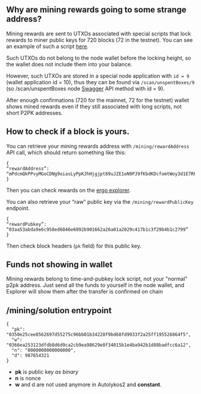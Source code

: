 ## Why are mining rewards going to some strange address?

Mining rewards are sent to UTXOs associated with special scripts that lock rewards to miner public keys for 720 blocks (72 in the testnet). You can see an example of such a script [here](https://explorer.ergoplatform.com/en/addresses/88dhgzEuTXaQ3tvkG8KeHesmXdvVomxHoHK5ExawGuxhs3nwBKkoQTxZogna6Dx9Jbu7KG2Wor22Uy73).

Such UTXOs do not belong to the node wallet before the locking height, so the wallet does not include them into your balance. 

However, such UTXOs are stored in a special node application with `id = 9` (wallet application id = 10), thus they can be found via `/scan/unspentBoxes/9` (so /scan/unspentBoxes node [Swagger](swagger.md) API method with id = 9).

After enough confirmations (720 for the mainnet, 72 for the testnet) wallet shows mined rewards even if they still associated with long scripts, not short P2PK addresses.

## How to check if a block is yours. 

You can retrieve your mining rewards address with `/mining/rewardAddress` API call, which should return something like this:

```
{
“rewardAddress”: “mPdcmQkPPvyMGoCDNg9oiasLyPpKJhHjgjpt89uJZE1oN9PJ9fKbdKDcfomtWoy3d1E7RFLTUbXbt1AS”
}
```

Then you can check rewards on the [ergo explorer](https://explorer.ergoplatform.com/). 

You can also retrieve your “raw” public key via the `/mining/rewardPublicKey` endpoint. 

```
{
“rewardPubkey”: “03aa53abda9e6c958ed6046e6092b901662a26a01a2029c417b1c3f29b4b1c2799”
}
```

Then check block headers (`pk` field) for this public key.

## Funds not showing in wallet 

Mining rewards belong to time-and-pubkey lock script, not your "normal" p2pk address. Just send all the funds to yourself in the node wallet, and Explorer will show them after the transfer is confirmed on chain 


##  ​/mining​/solution entrypoint

```
{
  "pk": "0350e25cee8562697d55275c96bb01b34228f9bd68fd9933f2a25ff195526864f5",
  "w": "0366ea253123dfdb8d6d9ca2cb9ea98629e8f34015b1e4ba942b1d88badfcc6a12",
  "n": "0000000000000000",
  "d": 987654321
}
```

- **pk** is public key *as binary*
- **n** is nonce
- **w** and d are not used anymore in Autolykos2 and **constant**.
